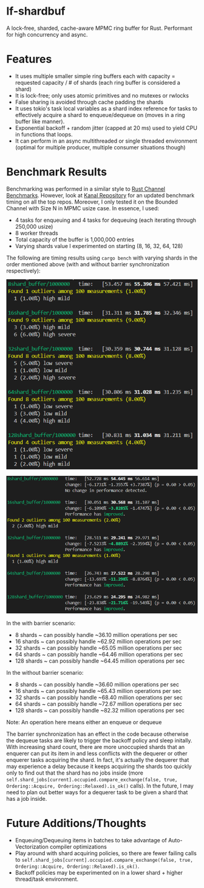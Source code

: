 # lf-shardbuf
A lock-free, sharded, cache-aware MPMC ring buffer for Rust. Performant for high concurrency and async.

# Features
* It uses multiple smaller simple ring buffers each with capacity = requested capacity / # of shards (each ring buffer is considered a shard)
* It is lock-free; only uses atomic primitives and no mutexes or rwlocks
* False sharing is avoided through cache padding the shards
* It uses tokio's task local variables as a shard index reference for tasks to effectively acquire a shard to enqueue/dequeue on (moves in a ring buffer like manner).
* Exponential backoff + random jitter (capped at 20 ms) used to yield CPU in functions that loops.
* It can perform in an async multithreaded or single threaded environment (optimal for multiple producer, multiple consumer situations though)

# Benchmark Results
Benchmarking was performed in a similar style to [Rust Channel Benchmarks](https://github.com/fereidani/rust-channel-benchmarks/tree/main). However, look at [Kanal Repository](https://github.com/fereidani/kanal?tab=readme-ov-file) for an updated benchmark timing on all the top repos. Moreover, I only tested it on the Bounded Channel with Size N in MPMC usize case. In essence, I used:
* 4 tasks for enqueuing and 4 tasks for dequeuing (each iterating through 250,000 usize)
* 8 worker threads
* Total capacity of the buffer is 1,000,000 entries
* Varying shards value I experimented on starting (8, 16, 32, 64, 128)

The following are timing results using `cargo bench` with varying shards in the order mentioned above (with and without barrier synchronization respectively):


![MPMC usize Benchmark Results with Barrier](readme_imgs/mpmc_usize_with_barrier.png)


![MPMC usize Benchmark Results without Barrier](readme_imgs/mpmc_usize_without_barrier.png)

In the with barrier scenario:
* 8 shards ~ can possibly handle ~36.10 million operations per sec
* 16 shards ~ can possibly handle ~62.92 million operations per sec
* 32 shards ~ can possibly handle ~65.05 million operations per sec
* 64 shards ~ can possibly handle ~64.46 million operations per sec
* 128 shards ~ can possibly handle ~64.45 million operations per sec

In the without barrier scenario:
* 8 shards ~ can possibly handle ~36.60 million operations per sec
* 16 shards ~ can possibly handle ~65.43 million operations per sec
* 32 shards ~ can possibly handle ~68.40 million operations per sec
* 64 shards ~ can possibly handle ~72.67 million operations per sec
* 128 shards ~ can possibly handle ~82.32 million operations per sec

Note: An operation here means either an enqueue or dequeue

The barrier synchronization has an effect in the code because otherwise the dequeue tasks are likely to trigger the backoff policy and sleep initally. With increasing shard count, there are more unoccupied shards that an enquerer can put its item in and less conflicts with the dequerer or other enquerer tasks acquiring the shard. In fact, it's actually the dequerer that may experience a delay because it keeps acquiring the shards too quickly only to find out that the shard has no jobs inside (more `self.shard_jobs[current].occupied.compare_exchange(false, true, Ordering::Acquire, Ordering::Relaxed).is_ok()` calls). In the future, I may need to plan out better ways for a dequerer task to be given a shard that has a job inside.

# Future Additions/Thoughts
* Enqueuing/Dequeuing items in batches to take advantage of Auto-Vectorization compiler optimizations
* Play around with shard acquiring policies, so there are fewer failing calls to `self.shard_jobs[current].occupied.compare_exchange(false, true, Ordering::Acquire, Ordering::Relaxed).is_ok()`.
* Backoff policies may be experimented on in a lower shard + higher thread/task environment.
